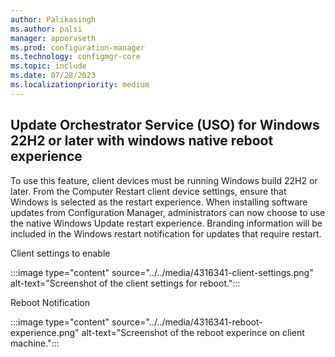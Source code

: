 ```yaml
---
author: Palikasingh
ms.author: palsi
manager: apoorvseth
ms.prod: configuration-manager
ms.technology: configmgr-core
ms.topic: include
ms.date: 07/28/2023
ms.localizationpriority: medium
---
```


## <a name="bkmk_USOreboot"></a> Update Orchestrator Service (USO) for Windows 22H2 or later with windows native reboot experience 

<!--4316341-->
To use this feature, client devices must be running Windows build 22H2 or later. From the Computer Restart client device settings, ensure that Windows is selected as the restart experience. When installing software updates from Configuration Manager, administrators can now choose to use the native Windows Update restart experience. Branding information will be included in the Windows restart notification for updates that require restart. 

Client settings to enable

:::image type="content" source="../../media/4316341-client-settings.png" alt-text="Screenshot of the client settings for reboot.":::

Reboot Notification

:::image type="content" source="../../media/4316341-reboot-experience.png" alt-text="Screenshot of the reboot experince on client machine.":::
